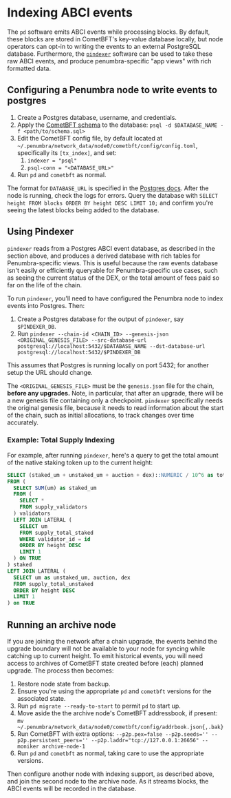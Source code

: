 # Indexing ABCI events

The `pd` software emits ABCI events while processing blocks. By default,
these blocks are stored in CometBFT's key-value database locally, but node operators
can opt-in to writing the events to an external PostgreSQL database.
Furthermore, the [`pindexer`](#using-pindexer) software can be used to take these raw ABCI events,
and produce penumbra-specific "app views" with rich formatted data.

## Configuring a Penumbra node to write events to postgres

1. Create a Postgres database, username, and credentials.
2. Apply the [CometBFT schema] to the database: `psql -d $DATABASE_NAME -f <path/to/schema.sql>`
3. Edit the CometBFT config file, by default located at `~/.penumbra/network_data/node0/cometbft/config/config.toml`,
   specifically its `[tx_index]`, and set:
   1. `indexer = "psql"`
   2. `psql-conn = "<DATABASE_URL>"`
4. Run `pd` and `cometbft` as normal.

The format for `DATABASE_URL` is specified in the [Postgres docs](https://www.postgresql.org/docs/current/libpq-connect.html#LIBPQ-CONNSTRING-URIS).
After the node is running, check the logs for errors. Query the database with `SELECT height FROM blocks ORDER BY height DESC LIMIT 10;` and confirm
you're seeing the latest blocks being added to the database.

## Using Pindexer

`pindexer` reads from a Postgres ABCI event database, as described in the section above,
and produces a derived database with rich tables for Penumbra-specific views.
This is useful because the raw events database isn't easily or efficiently queryable
for Penumbra-specific use cases, such as seeing the current status of the DEX,
or the total amount of fees paid so far on the life of the chain.

To run `pindexer`, you'll need to have configured the Penumbra node to index events into Postgres. Then:

1. Create a Postgres database for the output of `pindexer`, say `$PINDEXER_DB`.
2. Run `pindexer --chain-id <CHAIN_ID> --genesis-json <ORIGINAL_GENESIS_FILE> --src-database-url postgresql://localhost:5432/$DATABASE_NAME --dst-database-url postgresql://localhost:5432/$PINDEXER_DB`

This assumes that Postgres is running locally on port 5432; for another setup the URL should change.

The `<ORIGINAL_GENESIS_FILE>` must be the `genesis.json` file for the chain, **before any upgrades.**
Note, in particular, that after an upgrade, there will be a new genesis file containing only a checkpoint.
`pindexer` specifically needs the original genesis file, because it needs to read information
about the start of the chain, such as initial allocations, to track changes over time accurately.

### Example: Total Supply Indexing

For example, after running `pindexer`, here's a query to get the total amount of the native
staking token up to the current height:

```sql
SELECT (staked_um + unstaked_um + auction + dex)::NUMERIC / 10^6 as total
FROM (
  SELECT SUM(um) as staked_um
  FROM (
    SELECT * 
    FROM supply_validators
  ) validators
  LEFT JOIN LATERAL (
    SELECT um  
    FROM supply_total_staked
    WHERE validator_id = id 
    ORDER BY height DESC 
    LIMIT 1
  ) ON TRUE
) staked
LEFT JOIN LATERAL (
  SELECT um as unstaked_um, auction, dex 
  FROM supply_total_unstaked
  ORDER BY height DESC
  LIMIT 1
) on TRUE
```

## Running an archive node

If you are joining the network after a chain upgrade, the events behind the upgrade boundary
will not be available to your node for syncing while catching up to current height. To emit
historical events, you will need access to archives of CometBFT state created before (each)
planned upgrade. The process then becomes:

1. Restore node state from backup.
2. Ensure you're using the appropriate `pd` and `cometbft` versions for the associated state.
3. Run `pd migrate --ready-to-start` to permit `pd` to start up.
4. Move aside the the archive node's CometBFT addressbook, if present: `mv ~/.penumbra/network_data/node0/cometbft/config/addrbook.json{,.bak}`
5. Run CometBFT with extra options: `--p2p.pex=false --p2p.seeds='' --p2p.persistent_peers='' --p2p.laddr="tcp://127.0.0.1:26656" --moniker archive-node-1`
6. Run `pd` and `cometbft` as normal, taking care to use the appropriate versions.

Then configure another node with indexing support, as described above, and join the second
node to the archive node. As it streams blocks, the ABCI events will be recorded in the database.

[CometBFT schema]: https://github.com/cometbft/cometbft/blob/main/state/indexer/sink/psql/schema.sql

